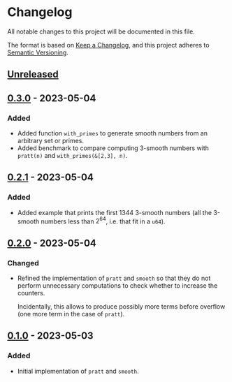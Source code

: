 # Changelog

All notable changes to this project will be documented in this file.

The format is based on [Keep a Changelog](https://keepachangelog.com),
and this project adheres to [Semantic Versioning](https://semver.org).

<!-- next-header -->
## [Unreleased]

## [0.3.0] - 2023-05-04

### Added

- Added function `with_primes` to generate smooth numbers from an arbitrary
  set or primes.
- Added benchmark to compare computing 3-smooth numbers with `pratt(n)` and
  `with_primes(&[2,3], n)`.

## [0.2.1] - 2023-05-04

### Added

- Added example that prints the first 1344 3-smooth numbers
  (all the 3-smooth numbers less than $2^64$, i.e. that fit in a `u64`).

## [0.2.0] - 2023-05-04

### Changed

- Refined the implementation of `pratt` and `smooth` so that they do not
  perform unnecessary computations to check whether to increase the counters.

  Incidentally, this allows to produce possibly more terms before overflow
  (one more term in the case of `pratt`).

## [0.1.0] - 2023-05-03

### Added

- Initial implementation of `pratt` and `smooth`.

<!-- next-url -->
[Unreleased]: https://github.com/FedericoStra/smooth-numbers/compare/v0.3.0...HEAD
[0.3.0]: https://github.com/FedericoStra/smooth-numbers/compare/v0.2.1...v0.3.0
[0.2.1]: https://github.com/FedericoStra/smooth-numbers/compare/v0.2.0...v0.2.1
[0.2.0]: https://github.com/FedericoStra/smooth-numbers/compare/v0.1.0...v0.2.0
[0.1.0]: https://github.com/FedericoStra/smooth-numbers/releases/tag/v0.1.0
